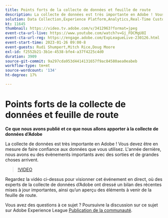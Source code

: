 ```yaml
---
title: Points forts de la collecte de données et feuille de route
description: La collecte de données est très importante en Adobe ! Vous devez être en mesure de faire confiance aux données que vous utilisez. L'année dernière, nous avons eu des évènements importants avec des sorties et de grandes choses arrivent.
solution: Data Collection,Experience Platform,Analytics,Real-Time Customer Data Platform,Customer Journey Analytics
kt: 11645
thumbnail: https://video.tv.adobe.com/v/3412963?format=jpeg
event-cta-url-live: https://www.youtube.com/watch?v=Gj_FDCMgU8I
event-cta-url-reg: https://engage.adobe.com/ExpLeagueLive-230126.html
event-start-time: 2023-01-26 09:00-8
event-guests: Rudi Shumpert,Mitch Rice,Doug Moore
exl-id: f2552b21-3b1e-4538-bfe4-a37f4225c4d0
duration: 3909
source-git-commit: 9a297cda953d4414131657f9ac84580aea0eabeb
workflow-type: tm+mt
source-wordcount: '134'
ht-degree: 17%

---
```


# Points forts de la collecte de données et feuille de route

**Ce que nous avons publié et ce que nous allons apporter à la collecte de données d’Adobe**

La collecte de données est très importante en Adobe ! Vous devez être en mesure de faire confiance aux données que vous utilisez. L&#39;année dernière, nous avons eu des évènements importants avec des sorties et de grandes choses arrivent.

>[!VIDEO](https://video.tv.adobe.com/v/3412963/?quality=12&learn=on)

Regardez la vidéo ci-dessus pour visionner cet événement en direct, où des experts de la collecte de données d’Adobe ont dressé un bilan des récentes mises à jour importantes, ainsi qu’un aperçu des éléments à venir de la feuille de route.

Vous avez des questions à ce sujet ? Poursuivre la discussion sur ce sujet sur Adobe Experience League [Publication de la communauté](https://experienceleaguecommunities.adobe.com/t5/adobe-experience-platform-launch/experience-league-live-post-session-discussion-data-collection/m-p/569923#M316).
